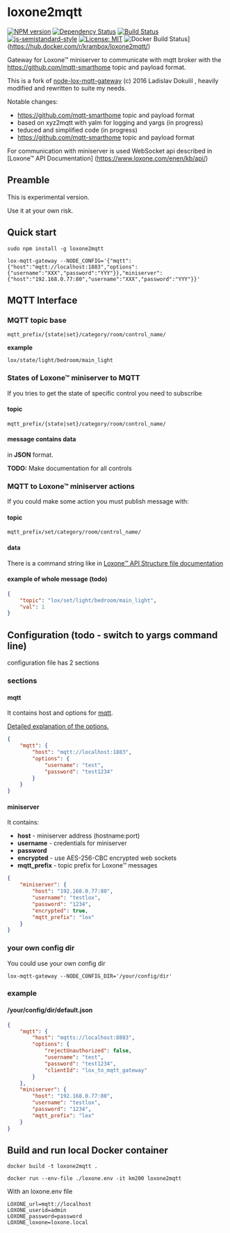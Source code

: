 # loxone2mqtt

[![NPM version](https://badge.fury.io/js/loxone2mqtt.svg)](http://badge.fury.io/js/loxone2mqtt)
[![Dependency Status](https://img.shields.io/gemnasium/krambox/loxone2mqtt.svg?maxAge=2592000)](https://gemnasium.com/github.com/krambox/loxone2mqtt)
[![Build Status](https://travis-ci.org/krambox/buderus2mqtt.svg?branch=master)](https://travis-ci.org/krambox/loxone2mqtt)
[![js-semistandard-style](https://img.shields.io/badge/code%20style-semistandard-brightgreen.svg?style=flat-square)](https://github.com/Flet/semistandard)
[![License: MIT](https://img.shields.io/badge/License-MIT-yellow.svg)](https://opensource.org/licenses/MIT)
![Docker Build Status](https://img.shields.io/docker/build/krambox/loxone2mqtt.svg)](https://hub.docker.com/r/krambox/loxone2mqtt/)

Gateway for Loxone™ miniserver to communicate with mqtt broker with the  https://github.com/mqtt-smarthome topic and payload format.

This is a fork of [node-lox-mqtt-gateway](https://github.com/alladdin/node-lox-mqtt-gateway) (c) 2016 Ladislav Dokulil , heavily modified and rewritten to suite my needs.

Notable changes:
- https://github.com/mqtt-smarthome topic and payload format 
- based on xyz2mqtt with yalm for logging and yargs (in progress)
- teduced and simplified code (in progress)
- https://github.com/mqtt-smarthome topic and payload format 


For communication with miniserver is used WebSocket api described in [Loxone™ API Documentation]
(https://www.loxone.com/enen/kb/api/)

## Preamble

This is experimental version.

Use it at your own risk.

## Quick start

`sudo npm install -g loxone2mqtt`

`lox-mqtt-gateway --NODE_CONFIG='{"mqtt":{"host":"mqtt://localhost:1883","options":{"username":"XXX","password":"YYY"}},"miniserver":{"host":"192.168.0.77:80","username":"XXX","password":"YYY"}}'`

## MQTT Interface

### MQTT topic base

`mqtt_prefix/{state|set}/category/room/control_name/`

**example**

`lox/state/light/bedroom/main_light`

### States of Loxone™ miniserver to MQTT

If you tries to get the state of specific control you need to subscribe

#### topic

`mqtt_prefix/{state|set}/category/room/control_name/`

#### message contains data

in **JSON** format.

**TODO:** Make documentation for all controls

### MQTT to Loxone™ miniserver actions

If you could make some action you must publish message with:

#### topic

`mqtt_prefix/set/category/room/control_name/`

#### data

There is a command string like in [Loxone™ API Structure file documentation](https://www.loxone.com/dede/wp-content/uploads/sites/2/2016/08/0900_Structure-File.pdf?x94623)


#### example of whole message (todo)

```json
{
    "topic": "lox/set/light/bedroom/main_light",
    "val": 1
}
```

## Configuration (todo - switch to yargs command line)

configuration file has 2 sections

### sections


#### mqtt

It contains host and options for [mqtt](https://github.com/mqttjs/MQTT.js).

[Detailed explanation of the options.](https://github.com/mqttjs/MQTT.js#mqttclientstreambuilder-options)

```json
{
    "mqtt": {
        "host": "mqtt://localhost:1883",
        "options": {
            "username": "test",
            "password": "test1234"
        }
    }
}
```

#### miniserver

It contains:

* **host** - miniserver address (hostname:port)
* **username** - credentials for miniserver
* **password**
* **encrypted** - use AES-256-CBC encrypted web sockets
* **mqtt_prefix** - topic prefix for Loxone™ messages

```json
{
    "miniserver": {
        "host": "192.168.0.77:80",
        "username": "testlox",
        "password": "1234",
        "encrypted": true,
        "mqtt_prefix": "lox"
    }
}
```
### your own config dir

You could use your own config dir

`lox-mqtt-gateway --NODE_CONFIG_DIR='/your/config/dir'`

### example

#### /your/config/dir/default.json

```json
{
    "mqtt": {
        "host": "mqtts://localhost:8883",
        "options": {
            "rejectUnauthorized": false,
            "username": "test",
            "password": "test1234",
            "clientId": "lox_to_mqtt_gateway"
        }
    },
    "miniserver": {
        "host": "192.168.0.77:80",
        "username": "testlox",
        "password": "1234",
        "mqtt_prefix": "lox"
    }
}
```

## Build and run local Docker container

    docker build -t loxone2mqtt .

    docker run --env-file ./loxone.env -it km200 loxone2mqtt 

With an loxone.env file

```
LOXONE_url=mqtt://localhost
LOXONE_userid=admin
LOXONE_password=password
LOXONE_loxone=loxone.local
```

